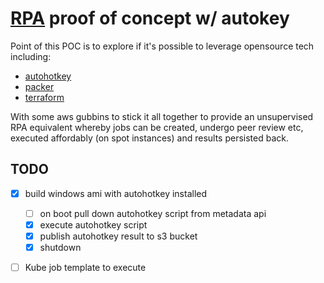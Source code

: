 # [RPA](https://en.wikipedia.org/wiki/Robotic_process_automation) proof of concept w/ autokey

Point of this POC is to explore if it's possible to leverage opensource tech including:
 - [autohotkey](https://www.autohotkey.com)
 - [packer](https://packer.io)
 - [terraform](https://terraform.io)

With some aws gubbins to stick it all together to provide an unsupervised RPA equivalent whereby jobs can be created, undergo peer review etc, executed affordably (on spot instances) and results persisted back.

## TODO

 - [x] build windows ami with autohotkey installed
   - [ ] on boot pull down autohotkey script from metadata api
   - [x] execute autohotkey script
   - [x] publish autohotkey result to s3 bucket
   - [x] shutdown
 - [ ] Kube job template to execute

